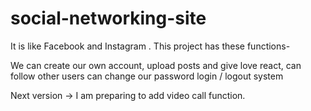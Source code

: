 # social-networking-site

It is like Facebook and Instagram . 
This project has these functions-

We can create our own account,
upload posts and give love react,
can follow other users 
can change our password 
login / logout system 

Next version ->
I am preparing to add video call function.
